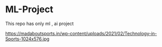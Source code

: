 # ML-Project
This repo has only ml , ai project 

https://madaboutsports.in/wp-content/uploads/2021/02/Technology-in-Sports-1024x576.jpg
